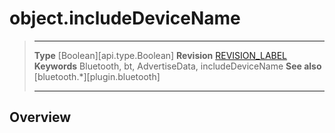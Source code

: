 # object.includeDeviceName

> --------------------- ------------------------------------------------------------------------------------------
> __Type__              [Boolean][api.type.Boolean]
> __Revision__          [REVISION_LABEL](REVISION_URL)
> __Keywords__          Bluetooth, bt, AdvertiseData, includeDeviceName
> __See also__          [bluetooth.*][plugin.bluetooth]
> --------------------- ------------------------------------------------------------------------------------------

## Overview